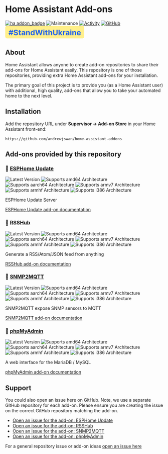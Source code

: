 # Home Assistant Add-ons

[![ha addon_badge](https://img.shields.io/badge/HA-Addon-blue.svg)](https://developers.home-assistant.io/docs/add-ons)
![Maintenance][maintenance-shield]
[![Activity][project-activity]](https://github.com/andrewjswan/home-assistant-addons/)
[![GitHub](https://img.shields.io/github/license/andrewjswan/home-assistant-addons?color=blue)](https://github.com/andrewjswan/home-assistant-addons/blob/main/LICENSE)
[![StandWithUkraine](https://raw.githubusercontent.com/vshymanskyy/StandWithUkraine/main/badges/StandWithUkraine.svg)](https://github.com/vshymanskyy/StandWithUkraine/blob/main/docs/README.md)

## About

Home Assistant allows anyone to create add-on repositories to share their
add-ons for Home Assistant easily. This repository is one of those repositories,
providing extra Home Assistant add-ons for your installation.

The primary goal of this project is to provide you (as a Home Assistant user)
with additional, high quality, add-ons that allow you to take your automated
home to the next level.

## Installation

Add the repository URL under **Supervisor → Add-on Store** in your Home Assistant front-end:

    https://github.com/andrewjswan/home-assistant-addons

## Add-ons provided by this repository

### &#129302; [ESPHome Update][addon-esphome-update]

![Latest Version][esphome-update-version-shield]
![Supports amd64 Architecture][esphome-update-amd64-shield]
![Supports aarch64 Architecture][esphome-update-aarch64-shield]
![Supports armv7 Architecture][esphome-update-armv7-shield]
![Supports armhf Architecture][esphome-update-armhf-shield]
![Supports i386 Architecture][esphome-update-i386-shield]

ESPHome Update Server

[ESPHome Update add-on documentation][addon-doc-esphome-update]

### &#129302; [RSSHub][addon-rsshub]

![Latest Version][rsshub-version-shield]
![Supports amd64 Architecture][rsshub-amd64-shield]
![Supports aarch64 Architecture][rsshub-aarch64-shield]
![Supports armv7 Architecture][rsshub-armv7-shield]
![Supports armhf Architecture][rsshub-armhf-shield]
![Supports i386 Architecture][rsshub-i386-shield]

Generate a RSS/Atom/JSON feed from anything

[RSSHub add-on documentation][addon-doc-rsshub]

### &#129302; [SNMP2MQTT][addon-snmp2mqtt]

![Latest Version][snmp2mqtt-version-shield]
![Supports amd64 Architecture][snmp2mqtt-amd64-shield]
![Supports aarch64 Architecture][snmp2mqtt-aarch64-shield]
![Supports armv7 Architecture][snmp2mqtt-armv7-shield]
![Supports armhf Architecture][snmp2mqtt-armhf-shield]
![Supports i386 Architecture][snmp2mqtt-i386-shield]

SNMP2MQTT expose SNMP sensors to MQTT

[SNMP2MQTT add-on documentation][addon-doc-snmp2mqtt]

### &#129302; [phpMyAdmin][addon-phpmyadmin]

![Latest Version][phpmyadmin-version-shield]
![Supports amd64 Architecture][phpmyadmin-amd64-shield]
![Supports aarch64 Architecture][phpmyadmin-aarch64-shield]
![Supports armv7 Architecture][phpmyadmin-armv7-shield]
![Supports armhf Architecture][phpmyadmin-armhf-shield]
![Supports i386 Architecture][phpmyadmin-i386-shield]

A web interface for the MariaDB / MySQL

[phpMyAdmin add-on documentation][addon-doc-phpmyadmin]


## Support

You could also open an issue here on GitHub. Note, we use a separate
GitHub repository for each add-on. Please ensure you are creating the issue
on the correct GitHub repository matching the add-on.

- [Open an issue for the add-on: ESPHome Update][esphome-update-issue]
- [Open an issue for the add-on: RSSHub][rsshub-issue]
- [Open an issue for the add-on: SNMP2MQTT][snmp2mqtt-issue]
- [Open an issue for the add-on: phpMyAdmin][phpmyadmin-issue]

For a general repository issue or add-on ideas [open an issue here][issue]

[addon-esphome-update]: https://github.com/andrewjswan/esphome-update-addon
[addon-doc-esphome-update]: https://github.com/andrewjswan/esphome-update-addon
[esphome-update-issue]: https://github.com/andrewjswan/esphome-update-addon/issues
[esphome-update-version-shield]: https://img.shields.io/badge/version-v2024.11.3-blue.svg
[esphome-update-aarch64-shield]: https://img.shields.io/badge/aarch64-yes-blue.svg
[esphome-update-amd64-shield]: https://img.shields.io/badge/amd64-yes-blue.svg
[esphome-update-armhf-shield]: https://img.shields.io/badge/armhf-no-red.svg
[esphome-update-armv7-shield]: https://img.shields.io/badge/armv7-yes-blue.svg
[esphome-update-i386-shield]: https://img.shields.io/badge/i386-no-red.svg
[addon-rsshub]: https://github.com/andrewjswan/rsshub-addon
[addon-doc-rsshub]: https://github.com/andrewjswan/rsshub-addon
[rsshub-issue]: https://github.com/andrewjswan/rsshub-addon/issues
[rsshub-version-shield]: https://img.shields.io/badge/version-v2024.11.7-blue.svg
[rsshub-aarch64-shield]: https://img.shields.io/badge/aarch64-yes-blue.svg
[rsshub-amd64-shield]: https://img.shields.io/badge/amd64-yes-blue.svg
[rsshub-armhf-shield]: https://img.shields.io/badge/armhf-no-red.svg
[rsshub-armv7-shield]: https://img.shields.io/badge/armv7-yes-blue.svg
[rsshub-i386-shield]: https://img.shields.io/badge/i386-no-red.svg
[addon-snmp2mqtt]: https://github.com/andrewjswan/snmp2mqtt-addon
[addon-doc-snmp2mqtt]: https://github.com/andrewjswan/snmp2mqtt-addon
[snmp2mqtt-issue]: https://github.com/andrewjswan/snmp2mqtt-addon/issues
[snmp2mqtt-version-shield]: https://img.shields.io/badge/version-v2024.11.3-blue.svg
[snmp2mqtt-aarch64-shield]: https://img.shields.io/badge/aarch64-yes-blue.svg
[snmp2mqtt-amd64-shield]: https://img.shields.io/badge/amd64-yes-blue.svg
[snmp2mqtt-armhf-shield]: https://img.shields.io/badge/armhf-no-red.svg
[snmp2mqtt-armv7-shield]: https://img.shields.io/badge/armv7-yes-blue.svg
[snmp2mqtt-i386-shield]: https://img.shields.io/badge/i386-no-red.svg
[addon-phpmyadmin]: https://github.com/andrewjswan/phpmyadmin-addon
[addon-doc-phpmyadmin]: https://github.com/andrewjswan/phpmyadmin-addon
[phpmyadmin-issue]: https://github.com/andrewjswan/phpmyadmin-addon/issues
[phpmyadmin-version-shield]: https://img.shields.io/badge/version-v2024.11.7-blue.svg
[phpmyadmin-aarch64-shield]: https://img.shields.io/badge/aarch64-yes-blue.svg
[phpmyadmin-amd64-shield]: https://img.shields.io/badge/amd64-yes-blue.svg
[phpmyadmin-armhf-shield]: https://img.shields.io/badge/armhf-no-red.svg
[phpmyadmin-armv7-shield]: https://img.shields.io/badge/armv7-yes-blue.svg
[phpmyadmin-i386-shield]: https://img.shields.io/badge/i386-no-red.svg
[issue]: https://github.com/andrewjswan/home-assistant-addons/issues
[repo]: https://github.com/andrewjswan/home-assistant-addons/
[license-shield]: https://img.shields.io/github/license/andrewjswan/home-assistant-addons.svg
[maintenance-shield]: https://img.shields.io/github/last-commit/andrewjswan/home-assistant-addons
[project-activity]: https://img.shields.io/github/commit-activity/y/andrewjswan/home-assistant-addons